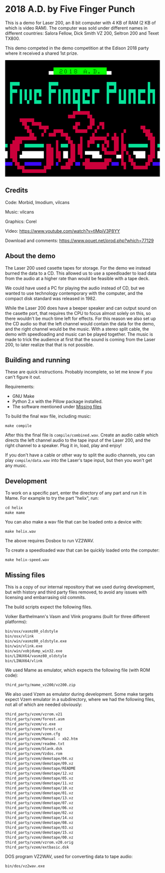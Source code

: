 # 2018 A.D. by Five Finger Punch

This is a demo for Laser 200, an 8 bit computer with 4 KB of RAM (2 KB of which is video RAM).
The computer was sold under different names in different countries: Salora Fellow, Dick Smith VZ 200, Seltron 200 and Texet TX800.

This demo competed in the demo competition at the Edison 2018 party where it received a shared 1st prize.

![Loading screen](release/screenshot1-512.png "2018 A.D. loading screen")

## Credits

Code: Morbid, Imodium, vilcans

Music: vilcans

Graphics: Corel

Video: https://www.youtube.com/watch?v=tlMpiV3P8YY

Download and comments: https://www.pouet.net/prod.php?which=77129

## About the demo

The Laser 200 used casette tapes for storage.
For the demo we instead burned the data to a CD.
This allowed us to use a speedloader to load data from the audio
at a higher rate than would be feasible with a tape deck.

We could have used a PC for playing the audio instead of CD,
but we wanted to use technology contemporary with the computer,
and the compact disk standard was released in 1982.

While the Laser 200 does have a beeper speaker and
can output sound on the casette port, that requires the CPU to focus almost solely on this, 
so there wouldn't be much time left for effects.
For this reason we also set up the CD audio so that the left channel would contain the data for the demo,
and the right channel would be the music.
With a stereo split cable, the demo with speedloading and music can be played together.
The music is made to trick the audience at first that the sound is coming from the Laser 200,
to later realize that that is not possible.

## Building and running

These are quick instructions. Probably incomplete, so let me know if you can't figure it out.

Requirements:

  * GNU Make
  * Python 2.x with the Pillow package installed.
  * The software mentioned under [Missing files](#missing-files)

To build the final wav file, including music:

    make compile    

After this the final file is `compile/combined.wav`. Create an audio cable which directs the left channel audio to the tape input of the Laser 200, and the right channel to a speaker. Plug it in, load, play and enjoy!

If you don't have a cable or other way to split the audio channels, you can play `compile/data.wav` into the Laser's tape input, but then you won't get any music.

## Development

To work on a specific part, enter the directory of any part and run it in Mame. For example to try the part "helix", run:

    cd helix
    make mame

You can also make a wav file that can be loaded onto a device with:

    make helix.wav

The above requires Dosbox to run VZ2WAV.

To create a speedloaded wav that can be quickly loaded onto the computer:

    make helix-speed.wav

## Missing files

This is a copy of our internal repository that we used during development, but with history and third party files removed, to avoid any issues with licensing and embarrasing old commits.

The build scripts expect the following files.

Volker Barthelmann's Vasm and Vlink programs (built for three different platforms):

```
bin/osx/vasmz80_oldstyle
bin/osx/vlink
bin/win/vasmz80_oldstyle.exe
bin/win/vlink.exe
bin/win/vobjdump_win32.exe
bin/LINUX64/vasmz80_oldstyle
bin/LINUX64/vlink
```

We used Mame as emulator, which expects the following file (with ROM code):

```
third_party/mame_vz200/vz200.zip
```

We also used Vzem as emulator during development. Some make targets expect Vzem emulator in a subdirectory, where we had the following files, not all of which are needed obviously:

```
third_party/vzem/vzrom.v21
third_party/vzem/forest.asm
third_party/vzem/vz.exe
third_party/vzem/forest.vz
third_party/vzem/vzem.cfg
third_party/vzem/Manual - xb2.htm
third_party/vzem/readme.txt
third_party/vzem/blank.dsk
third_party/vzem/Vzdos.rom
third_party/vzem/demotape/04.vz
third_party/vzem/demotape/09.vz
third_party/vzem/demotape/README
third_party/vzem/demotape/12.vz
third_party/vzem/demotape/05.vz
third_party/vzem/demotape/11.vz
third_party/vzem/demotape/10.vz
third_party/vzem/demotape/01.vz
third_party/vzem/demotape/13.vz
third_party/vzem/demotape/07.vz
third_party/vzem/demotape/06.vz
third_party/vzem/demotape/02.vz
third_party/vzem/demotape/14.vz
third_party/vzem/demotape/08.vz
third_party/vzem/demotape/03.vz
third_party/vzem/demotape/15.vz
third_party/vzem/demotape/00.vz
third_party/vzem/vzrom.v20.orig
third_party/vzem/extbasic.dsk
```

DOS program VZ2WAV, used for converting data to tape audio:

```
bin/dos/vz2wav.exe
```
